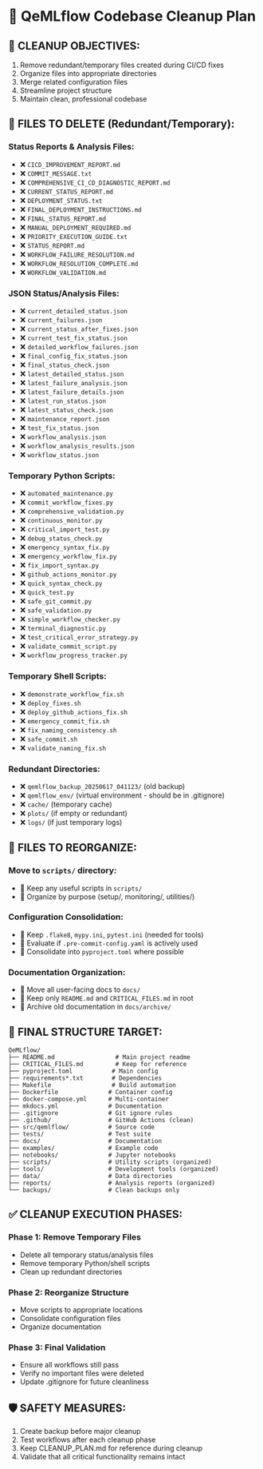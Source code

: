# 🧹 QeMLflow Codebase Cleanup Plan

## 🎯 **CLEANUP OBJECTIVES:**
1. Remove redundant/temporary files created during CI/CD fixes
2. Organize files into appropriate directories
3. Merge related configuration files
4. Streamline project structure
5. Maintain clean, professional codebase

## 📁 **FILES TO DELETE (Redundant/Temporary):**

### **Status Reports & Analysis Files:**
- ❌ `CICD_IMPROVEMENT_REPORT.md`
- ❌ `COMMIT_MESSAGE.txt`
- ❌ `COMPREHENSIVE_CI_CD_DIAGNOSTIC_REPORT.md`
- ❌ `CURRENT_STATUS_REPORT.md`
- ❌ `DEPLOYMENT_STATUS.txt`
- ❌ `FINAL_DEPLOYMENT_INSTRUCTIONS.md`
- ❌ `FINAL_STATUS_REPORT.md`
- ❌ `MANUAL_DEPLOYMENT_REQUIRED.md`
- ❌ `PRIORITY_EXECUTION_GUIDE.txt`
- ❌ `STATUS_REPORT.md`
- ❌ `WORKFLOW_FAILURE_RESOLUTION.md`
- ❌ `WORKFLOW_RESOLUTION_COMPLETE.md`
- ❌ `WORKFLOW_VALIDATION.md`

### **JSON Status/Analysis Files:**
- ❌ `current_detailed_status.json`
- ❌ `current_failures.json`
- ❌ `current_status_after_fixes.json`
- ❌ `current_test_fix_status.json`
- ❌ `detailed_workflow_failures.json`
- ❌ `final_config_fix_status.json`
- ❌ `final_status_check.json`
- ❌ `latest_detailed_status.json`
- ❌ `latest_failure_analysis.json`
- ❌ `latest_failure_details.json`
- ❌ `latest_run_status.json`
- ❌ `latest_status_check.json`
- ❌ `maintenance_report.json`
- ❌ `test_fix_status.json`
- ❌ `workflow_analysis.json`
- ❌ `workflow_analysis_results.json`
- ❌ `workflow_status.json`

### **Temporary Python Scripts:**
- ❌ `automated_maintenance.py`
- ❌ `commit_workflow_fixes.py`
- ❌ `comprehensive_validation.py`
- ❌ `continuous_monitor.py`
- ❌ `critical_import_test.py`
- ❌ `debug_status_check.py`
- ❌ `emergency_syntax_fix.py`
- ❌ `emergency_workflow_fix.py`
- ❌ `fix_import_syntax.py`
- ❌ `github_actions_monitor.py`
- ❌ `quick_syntax_check.py`
- ❌ `quick_test.py`
- ❌ `safe_git_commit.py`
- ❌ `safe_validation.py`
- ❌ `simple_workflow_checker.py`
- ❌ `terminal_diagnostic.py`
- ❌ `test_critical_error_strategy.py`
- ❌ `validate_commit_script.py`
- ❌ `workflow_progress_tracker.py`

### **Temporary Shell Scripts:**
- ❌ `demonstrate_workflow_fix.sh`
- ❌ `deploy_fixes.sh`
- ❌ `deploy_github_actions_fix.sh`
- ❌ `emergency_commit_fix.sh`
- ❌ `fix_naming_consistency.sh`
- ❌ `safe_commit.sh`
- ❌ `validate_naming_fix.sh`

### **Redundant Directories:**
- ❌ `qemlflow_backup_20250617_041123/` (old backup)
- ❌ `qemlflow_env/` (virtual environment - should be in .gitignore)
- ❌ `cache/` (temporary cache)
- ❌ `plots/` (if empty or redundant)
- ❌ `logs/` (if just temporary logs)

## 📂 **FILES TO REORGANIZE:**

### **Move to `scripts/` directory:**
- 🔄 Keep any useful scripts in `scripts/`
- 🔄 Organize by purpose (setup/, monitoring/, utilities/)

### **Configuration Consolidation:**
- 🔄 Keep `.flake8`, `mypy.ini`, `pytest.ini` (needed for tools)
- 🔄 Evaluate if `.pre-commit-config.yaml` is actively used
- 🔄 Consolidate into `pyproject.toml` where possible

### **Documentation Organization:**
- 🔄 Move all user-facing docs to `docs/`
- 🔄 Keep only `README.md` and `CRITICAL_FILES.md` in root
- 🔄 Archive old documentation in `docs/archive/`

## 🎯 **FINAL STRUCTURE TARGET:**

```
QeMLflow/
├── README.md                 # Main project readme
├── CRITICAL_FILES.md         # Keep for reference
├── pyproject.toml           # Main config
├── requirements*.txt        # Dependencies
├── Makefile                 # Build automation
├── Dockerfile              # Container config
├── docker-compose.yml      # Multi-container
├── mkdocs.yml              # Documentation
├── .gitignore              # Git ignore rules
├── .github/                # GitHub Actions (clean)
├── src/qemlflow/           # Source code
├── tests/                  # Test suite
├── docs/                   # Documentation
├── examples/               # Example code
├── notebooks/              # Jupyter notebooks
├── scripts/                # Utility scripts (organized)
├── tools/                  # Development tools (organized)
├── data/                   # Data directories
├── reports/                # Analysis reports (organized)
└── backups/                # Clean backups only
```

## ✅ **CLEANUP EXECUTION PHASES:**

### **Phase 1: Remove Temporary Files**
- Delete all temporary status/analysis files
- Remove temporary Python/shell scripts
- Clean up redundant directories

### **Phase 2: Reorganize Structure**
- Move scripts to appropriate locations
- Consolidate configuration files
- Organize documentation

### **Phase 3: Final Validation**
- Ensure all workflows still pass
- Verify no important files were deleted
- Update .gitignore for future cleanliness

## 🛡️ **SAFETY MEASURES:**
1. Create backup before major cleanup
2. Test workflows after each cleanup phase
3. Keep CLEANUP_PLAN.md for reference during cleanup
4. Validate that all critical functionality remains intact

